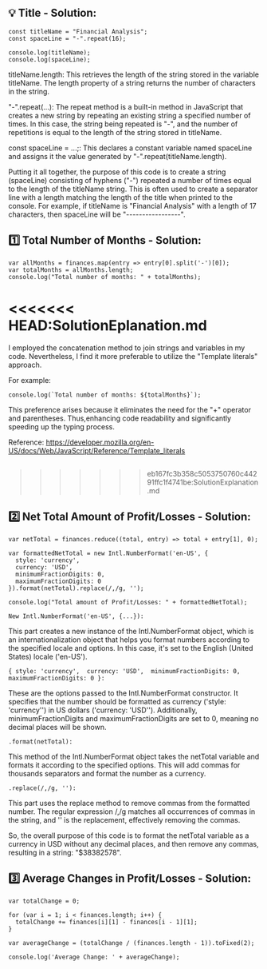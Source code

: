 ## 💡 Title - Solution:

```
const titleName = "Financial Analysis";
const spaceLine = "-".repeat(16);

console.log(titleName);
console.log(spaceLine);
```

titleName.length: This retrieves the length of the string stored in the variable titleName. The length property of a string returns the number of characters in the string.

"-".repeat(...): The repeat method is a built-in method in JavaScript that creates a new string by repeating an existing string a specified number of times. In this case, the string being repeated is "-", and the number of repetitions is equal to the length of the string stored in titleName.

const spaceLine = ...;: This declares a constant variable named spaceLine and assigns it the value generated by "-".repeat(titleName.length).

Putting it all together, the purpose of this code is to create a string (spaceLine) consisting of hyphens ("-") repeated a number of times equal to the length of the titleName string. This is often used to create a separator line with a length matching the length of the title when printed to the console. For example, if titleName is "Financial Analysis" with a length of 17 characters, then spaceLine will be "-----------------".

##

## 1️⃣ Total Number of Months - Solution:

```
var allMonths = finances.map(entry => entry[0].split('-')[0]);
var totalMonths = allMonths.length;
console.log("Total number of months: " + totalMonths);
```

<<<<<<< HEAD:SolutionEplanation.md
=======
I employed the concatenation method to join strings and variables in my code. Nevertheless, I find it more preferable to utilize the "Template literals" approach.

For example:

```
console.log(`Total number of months: ${totalMonths}`);
```

This preference arises because it eliminates the need for the "+" operator and parentheses. Thus,enhancing code readability and significantly speeding up the typing process.

Reference: https://developer.mozilla.org/en-US/docs/Web/JavaScript/Reference/Template_literals

##
>>>>>>> eb167fc3b358c5053750760c44291ffc1f4741be:SolutionExplanation.md

## 2️⃣ Net Total Amount of Profit/Losses - Solution:

```
var netTotal = finances.reduce((total, entry) => total + entry[1], 0);

var formattedNetTotal = new Intl.NumberFormat('en-US', {
  style: 'currency',
  currency: 'USD',
  minimumFractionDigits: 0,
  maximumFractionDigits: 0
}).format(netTotal).replace(/,/g, '');

console.log("Total amount of Profit/Losses: " + formattedNetTotal);

```

` New Intl.NumberFormat('en-US', {...}): `

This part creates a new instance of the Intl.NumberFormat object, which is an internationalization object that helps you format numbers according to the specified locale and options. In this case, it's set to the English (United States) locale ('en-US'). 

`
{ style: 'currency', 
currency: 'USD', 
minimumFractionDigits: 0, 
maximumFractionDigits: 0 }: ` 

These are the options passed to the Intl.NumberFormat constructor. It specifies that the number should be formatted as currency ('style: 'currency'') in US dollars ('currency: 'USD''). Additionally, minimumFractionDigits and maximumFractionDigits are set to 0, meaning no decimal places will be shown.

` .format(netTotal): `  

This method of the Intl.NumberFormat object takes the netTotal variable and formats it according to the specified options. This will add commas for thousands separators and format the number as a currency.

` .replace(/,/g, ''): `

This part uses the replace method to remove commas from the formatted number. The regular expression /,/g matches all occurrences of commas in the string, and '' is the replacement, effectively removing the commas.

So, the overall purpose of this code is to format the netTotal variable as a currency in USD without any decimal places, and then remove any commas, resulting in a string: "$38382578".

## 3️⃣ Average Changes in Profit/Losses - Solution: 

```
var totalChange = 0;

for (var i = 1; i < finances.length; i++) {
  totalChange += finances[i][1] - finances[i - 1][1];
}

var averageChange = (totalChange / (finances.length - 1)).toFixed(2);

console.log('Average Change: ' + averageChange);
```



